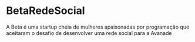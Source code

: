 # BetaRedeSocial
 A Beta é uma startup cheia de mulheres apaixonadas por programação que aceitaram o desafio de desenvolver uma rede social para a Avanade
